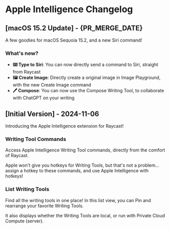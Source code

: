 # Apple Intelligence Changelog

## [macOS 15.2 Update] - {PR_MERGE_DATE}

A few goodies for macOS Sequoia 15.2, and a new Siri command!

### What's new?

- **⌨️ Type to Siri**: You can now directly send a command to Siri, straight from Raycast
- **🖼️ Create Image**: Directly create a original image in Image Playground, with the new Create Image command
- **🖊️ Compose**: You can now use the Compose Writing Tool, to collaborate with ChatGPT on your writing

## [Initial Version] - 2024-11-06

Introducing the Apple Intelligence extension for Raycast!

### Writing Tool Commands

Access Apple Intelligence Writing Tool commands, directly from the comfort of Raycast.

Apple won't give you hotkeys for Writing Tools, but that's not a problem... assign a hotkey to these commands, and use Apple Intelligence with hotkeys!

### List Writing Tools

Find all the writing tools in one place! In this list view, you can Pin and rearrange your favorite Writing Tools.

It also displays whether the Writing Tools are local, or run with Private Cloud Compute (server).
